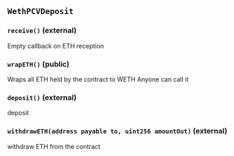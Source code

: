 ## `WethPCVDeposit`






### `receive()` (external)

Empty callback on ETH reception



### `wrapETH()` (public)

Wraps all ETH held by the contract to WETH
Anyone can call it



### `deposit()` (external)

deposit



### `withdrawETH(address payable to, uint256 amountOut)` (external)

withdraw ETH from the contract







